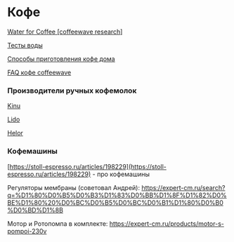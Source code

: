 # Кофе

[Water for Coffee \[coffeewave research\]](https://docs.google.com/spreadsheets/d/1Xr_GqjckPLa5x0trZM9REiF7Vg5wzGZL89tyjofvj4E/edit#gid=0)

[Тесты воды](https://docs.google.com/spreadsheets/d/1HuJnIRkoysiRVnxUttLRF1u6jUdk_YCWlmknmDLUmHU/edit#gid=0)

[Способы приготовления кофе дома](https://docs.google.com/spreadsheets/d/1gBnl1UuuC6IX4MAYGjvdKSAP9PgEzgky9ny8DIqBU1A/edit?usp=sharing)

[FAQ кофе coffeewave](https://docs.google.com/document/d/1oJRel_2eSNReUwKShNUV0t8esBRWVxV0S4dm0rD_lo4/edit?usp=sharing)

### Производители ручных кофемолок

[Kinu](https://kinugrinders.com/)

[Lido](http://www.oehandgrinders.com/OE-Manual-Coffee-Grinders_c_1.html)

[Helor](https://helor-coffee.com/buy-now/)

### Кофемашины

[https://stoll-espresso.ru/articles/198229](https://stoll-espresso.ru/articles/198229) - про кофемашины



Регуляторы мембраны \(советовал Андрей\): https://expert-cm.ru/search?q=%D1%80%D0%B5%D0%B3%D1%83%D0%BB%D1%8F%D1%82%D0%BE%D1%80%20%D0%BC%D0%B5%D0%BC%D0%B1%D1%80%D0%B0%D0%BD%D1%8B

Мотор и Ротопомпа в комплекте: https://expert-cm.ru/products/motor-s-pompoi-230v


